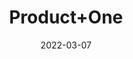---
title: 'Product+One'
date: '2022-03-07' 
metatag: '' 
inventory: '-4.0' 
draft: false 
# meta description 
shortDescripton: ''
description: 'Category+One'
longdescription: ''
featured: True
# product Price
price: '100.0'
# Product Short Description
shortDescription: ''
productID: '34304C7F-2297-EC11-8485-0022486E52CE'
type: 'products'
category: 'Category+One' 
thumnailproduct: 'https://aku.eralive.net/images/products/34304C7F-2297-EC11-8485-0022486E52CE1.png' 
images:
  - image: 'images/products/34304C7F-2297-EC11-8485-0022486E52CE1.png'  
Variants:
---